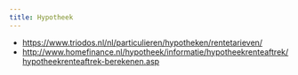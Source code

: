 ```yaml
---
title: Hypotheek
---
```

* https://www.triodos.nl/nl/particulieren/hypotheken/rentetarieven/
* http://www.homefinance.nl/hypotheek/informatie/hypotheekrenteaftrek/hypotheekrenteaftrek-berekenen.asp
